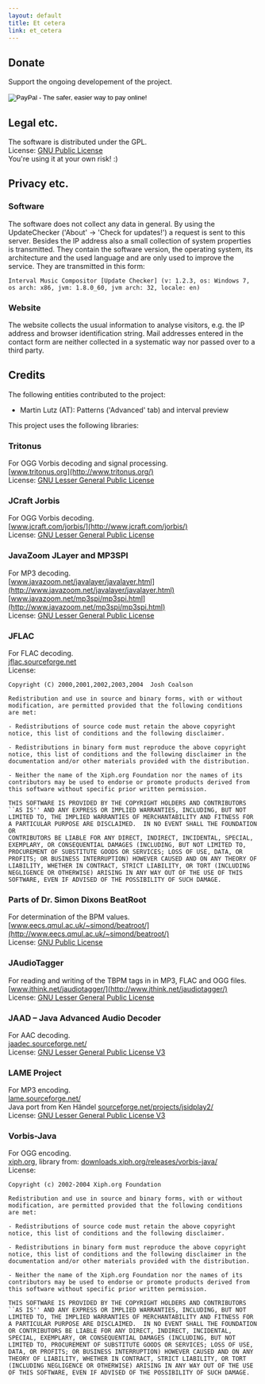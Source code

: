 ```yaml
---
layout: default
title: Et cetera
link: et_cetera
---
```


## Donate
Support the ongoing developement of the project.

<p>
<form action="https://www.paypal.com/cgi-bin/webscr" method="post" target="_top">
<input type="hidden" name="cmd" value="_s-xclick">
<input type="hidden" name="hosted_button_id" value="QFFW7M2BAEANQ">
<input type="image" src="https://www.paypalobjects.com/en_US/i/btn/btn_donateCC_LG.gif" border="0" name="submit" alt="PayPal - The safer, easier way to pay online!">
<img alt="" border="0" src="https://www.paypalobjects.com/en_US/i/scr/pixel.gif" width="1" height="1">
</form>
</p>


## Legal etc.
The software is distributed under the GPL. <br/>
License: [GNU Public License](http://www.gnu.org/licenses/gpl.txt) <br/>
You're using it at your own risk! :)

<a name="privacy"></a>

## Privacy etc.

### Software

The software does not collect any data in general. By using the UpdateChecker ('About' -> 'Check for updates!') a request is sent to this server. Besides the IP address also a small collection of system properties is transmitted. They contain the software version, the operating system, its architecture and the used language and are only used to improve the service. They are transmitted in this form:

    Interval Music Compositor [Update Checker] (v: 1.2.3, os: Windows 7, os arch: x86, jvm: 1.8.0_60, jvm arch: 32, locale: en)

### Website

The website collects the usual information to analyse visitors, e.g. the IP address and browser identification string. Mail addresses entered in the contact form are neither collected in a systematic way nor passed over to a third party.

## Credits
The following entities contributed to the project:

* Martin Lutz (AT): Patterns ('Advanced' tab) and interval preview

This project uses the following libraries:

### Tritonus
For OGG Vorbis decoding and signal processing. <br/>
[www.tritonus.org](http://www.tritonus.org/) <br/>
License: [GNU Lesser General Public License](http://www.gnu.org/copyleft/lesser.html)

### JCraft Jorbis
For OGG Vorbis decoding. <br/>
[www.jcraft.com/jorbis/](http://www.jcraft.com/jorbis/) <br/>
License: [GNU Lesser General Public License](http://www.gnu.org/copyleft/lesser.html)

### JavaZoom JLayer and MP3SPI
For MP3 decoding. <br/>
[www.javazoom.net/javalayer/javalayer.html](http://www.javazoom.net/javalayer/javalayer.html) <br/>
[www.javazoom.net/mp3spi/mp3spi.html](http://www.javazoom.net/mp3spi/mp3spi.html) <br/>
License: [GNU Lesser General Public License](http://www.gnu.org/copyleft/lesser.html)

### JFLAC
For FLAC decoding. <br/>
[jflac.sourceforge.net](http://jflac.sourceforge.net/) <br/>
License:

    Copyright (C) 2000,2001,2002,2003,2004  Josh Coalson
    
    Redistribution and use in source and binary forms, with or without
    modification, are permitted provided that the following conditions
    are met:
    
    - Redistributions of source code must retain the above copyright
    notice, this list of conditions and the following disclaimer.
    
    - Redistributions in binary form must reproduce the above copyright
    notice, this list of conditions and the following disclaimer in the
    documentation and/or other materials provided with the distribution.
    
    - Neither the name of the Xiph.org Foundation nor the names of its
    contributors may be used to endorse or promote products derived from
    this software without specific prior written permission.
    
    THIS SOFTWARE IS PROVIDED BY THE COPYRIGHT HOLDERS AND CONTRIBUTORS
    ``AS IS'' AND ANY EXPRESS OR IMPLIED WARRANTIES, INCLUDING, BUT NOT
    LIMITED TO, THE IMPLIED WARRANTIES OF MERCHANTABILITY AND FITNESS FOR
    A PARTICULAR PURPOSE ARE DISCLAIMED.  IN NO EVENT SHALL THE FOUNDATION OR
    CONTRIBUTORS BE LIABLE FOR ANY DIRECT, INDIRECT, INCIDENTAL, SPECIAL,
    EXEMPLARY, OR CONSEQUENTIAL DAMAGES (INCLUDING, BUT NOT LIMITED TO,
    PROCUREMENT OF SUBSTITUTE GOODS OR SERVICES; LOSS OF USE, DATA, OR
    PROFITS; OR BUSINESS INTERRUPTION) HOWEVER CAUSED AND ON ANY THEORY OF
    LIABILITY, WHETHER IN CONTRACT, STRICT LIABILITY, OR TORT (INCLUDING
    NEGLIGENCE OR OTHERWISE) ARISING IN ANY WAY OUT OF THE USE OF THIS
    SOFTWARE, EVEN IF ADVISED OF THE POSSIBILITY OF SUCH DAMAGE.

### Parts of Dr. Simon Dixons BeatRoot
For determination of the BPM values. <br/>
[www.eecs.qmul.ac.uk/~simond/beatroot/](http://www.eecs.qmul.ac.uk/~simond/beatroot/) <br/>
License: [GNU Public License](http://www.gnu.org/licenses/gpl.txt)

### JAudioTagger
For reading and writing of the TBPM tags in in MP3, FLAC and OGG files. <br/>
[www.jthink.net/jaudiotagger/](http://www.jthink.net/jaudiotagger/) <br/>
License: [GNU Lesser General Public License](http://www.gnu.org/copyleft/lesser.html)

### JAAD – Java Advanced Audio Decoder
For AAC decoding. <br/>
[jaadec.sourceforge.net/](http://jaadec.sourceforge.net/) <br/>
License: [GNU Lesser General Public License V3](http://www.gnu.org/licenses/lgpl-3.0.html)

### LAME Project
For MP3 encoding. <br/>
[lame.sourceforge.net/](http://lame.sourceforge.net/) <br/>
Java port from Ken Händel [sourceforge.net/projects/jsidplay2/](http://sourceforge.net/projects/jsidplay2/) <br/>
License: [GNU Lesser General Public License V3](http://www.gnu.org/licenses/lgpl-3.0.html)

### Vorbis-Java
For OGG encoding. <br/>
[xiph.org](http://xiph.org/), library from: [downloads.xiph.org/releases/vorbis-java/](http://downloads.xiph.org/releases/vorbis-java/) <br/>
License: 

    Copyright (c) 2002-2004 Xiph.org Foundation
    
    Redistribution and use in source and binary forms, with or without
    modification, are permitted provided that the following conditions
    are met:
    
    - Redistributions of source code must retain the above copyright
    notice, this list of conditions and the following disclaimer.
    
    - Redistributions in binary form must reproduce the above copyright
    notice, this list of conditions and the following disclaimer in the
    documentation and/or other materials provided with the distribution.
    
    - Neither the name of the Xiph.org Foundation nor the names of its
    contributors may be used to endorse or promote products derived from
    this software without specific prior written permission.
    
    THIS SOFTWARE IS PROVIDED BY THE COPYRIGHT HOLDERS AND CONTRIBUTORS
    ``AS IS'' AND ANY EXPRESS OR IMPLIED WARRANTIES, INCLUDING, BUT NOT
    LIMITED TO, THE IMPLIED WARRANTIES OF MERCHANTABILITY AND FITNESS FOR
    A PARTICULAR PURPOSE ARE DISCLAIMED.  IN NO EVENT SHALL THE FOUNDATION
    OR CONTRIBUTORS BE LIABLE FOR ANY DIRECT, INDIRECT, INCIDENTAL,
    SPECIAL, EXEMPLARY, OR CONSEQUENTIAL DAMAGES (INCLUDING, BUT NOT
    LIMITED TO, PROCUREMENT OF SUBSTITUTE GOODS OR SERVICES; LOSS OF USE,
    DATA, OR PROFITS; OR BUSINESS INTERRUPTION) HOWEVER CAUSED AND ON ANY
    THEORY OF LIABILITY, WHETHER IN CONTRACT, STRICT LIABILITY, OR TORT
    (INCLUDING NEGLIGENCE OR OTHERWISE) ARISING IN ANY WAY OUT OF THE USE
    OF THIS SOFTWARE, EVEN IF ADVISED OF THE POSSIBILITY OF SUCH DAMAGE.


